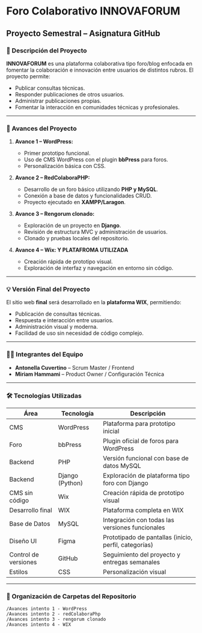 # Foro Colaborativo INNOVAFORUM

## Proyecto Semestral – Asignatura GitHub

### 🎯 Descripción del Proyecto

**INNOVAFORUM** es una plataforma colaborativa tipo foro/blog enfocada en fomentar la colaboración e innovación entre usuarios de distintos rubros. El proyecto permite:

- Publicar consultas técnicas.
- Responder publicaciones de otros usuarios.
- Administrar publicaciones propias.
- Fomentar la interacción en comunidades técnicas y profesionales.

---

### 🧩 Avances del Proyecto

1. **Avance 1 – WordPress:**
   - Primer prototipo funcional.
   - Uso de CMS WordPress con el plugin **bbPress** para foros.
   - Personalización básica con CSS.

2. **Avance 2 – RedColaboraPHP:**
   - Desarrollo de un foro básico utilizando **PHP y MySQL**.
   - Conexión a base de datos y funcionalidades CRUD.
   - Proyecto ejecutado en **XAMPP/Laragon**.

3. **Avance 3 – Rengorum clonado:**
   - Exploración de un proyecto en **Django**.
   - Revisión de estructura MVC y administración de usuarios.
   - Clonado y pruebas locales del repositorio.

4. **Avance 4 – Wix: Y PLATAFROMA UTILIZADA**
   - Creación rápida de prototipo visual.
   - Exploración de interfaz y navegación en entorno sin código.

---

### 💡 Versión Final del Proyecto

El sitio web **final** será desarrollado en la **plataforma WIX**, permitiendo:

- Publicación de consultas técnicas.
- Respuesta e interacción entre usuarios.
- Administración visual y moderna.
- Facilidad de uso sin necesidad de código complejo.
---

### 👩‍💻 Integrantes del Equipo

- **Antonella Cuvertino** – Scrum Master / Frontend
- **Miriam Hammami** – Product Owner / Configuración Técnica

---

### 🛠️ Tecnologías Utilizadas

| Área                  | Tecnología       | Descripción                                           |
|-----------------------|------------------|-------------------------------------------------------|
| CMS                   | WordPress        | Plataforma para prototipo inicial                     |
| Foro                  | bbPress          | Plugin oficial de foros para WordPress                |
| Backend               | PHP              | Versión funcional con base de datos MySQL             |
| Backend               | Django (Python)  | Exploración de plataforma tipo foro con Django        |
| CMS sin código        | Wix              | Creación rápida de prototipo visual                   |
| Desarrollo final      | WIX            | Plataforma completa en WIX             |
| Base de Datos         | MySQL            | Integración con todas las versiones funcionales       |
| Diseño UI             | Figma            | Prototipado de pantallas (inicio, perfil, categorías) |
| Control de versiones  | GitHub           | Seguimiento del proyecto y entregas semanales         |
| Estilos               | CSS              | Personalización visual                                |

---

### 📁 Organización de Carpetas del Repositorio

```plaintext
/Avances intento 1 - WordPress
/Avances intento 2 - redColaboraPhp
/Avances intento 3 - rengorum clonado
/Avances intento 4 - WIX


